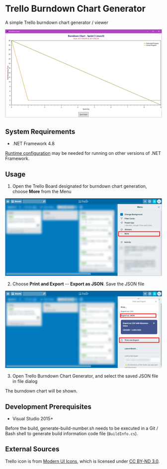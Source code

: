# Trello Burndown Chart Generator
A simple Trello burndown chart generator / viewer

<p align="center">
  <img src="https://github.com/xlfdll/xlfdll.github.io/raw/master/images/projects/TrelloBurndownChartGenerator/TrelloBurndownChartGenerator.png"
       alt="Trello Burndown Chart Generator">
</p>

## System Requirements
* .NET Framework 4.8

[Runtime configuration](https://docs.microsoft.com/en-us/dotnet/framework/migration-guide/how-to-configure-an-app-to-support-net-framework-4-or-4-5) may be needed for running on other versions of .NET Framework.

## Usage
1. Open the Trello Board designated for burndown chart generation, choose **More** from the Menu

<p align="center">
  <img src="https://github.com/xlfdll/xlfdll.github.io/raw/master/images/projects/TrelloBurndownChartGenerator/Trello-ExportJSON-1.png"
       alt="Trello Board - More options in Menu">
</p>

2. Choose **Print and Export** -- **Export as JSON**. Save the JSON file

<p align="center">
  <img src="https://github.com/xlfdll/xlfdll.github.io/raw/master/images/projects/TrelloBurndownChartGenerator/Trello-ExportJSON-2.png"
       alt="Trello Board - Print and Export">
</p>

3. Open Trello Burndown Chart Generator, and select the saved JSON file in file dialog

The burndown chart will be shown.

## Development Prerequisites
* Visual Studio 2015+

Before the build, generate-build-number.sh needs to be executed in a Git / Bash shell to generate build information code file (`BuildInfo.cs`).

## External Sources
Trello icon is from [Modern UI Icons](http://modernuiicons.com/), which is licensed under [CC BY-ND 3.0](https://github.com/Templarian/WindowsIcons/blob/master/WindowsPhone/license.txt).
